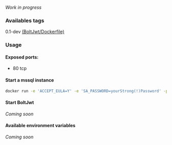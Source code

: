 *Work in progress*
### Availables tags
0.1-dev [(BoltJwt/Dockerfile)](https://github.com/sandhaka/bolt-jwt/blob/master/BoltJwt/Dockerfile)
### Usage
#### Exposed ports:
- 80 tcp
#### Start a mssql instance
```sh 
docker run -e 'ACCEPT_EULA=Y' -e 'SA_PASSWORD=yourStrong(!)Password' -p 1433:1433 -d microsoft/mssql-server-linux
```
#### Start BoltJwt
*Coming soon*
#### Available environment variables
*Coming soon*